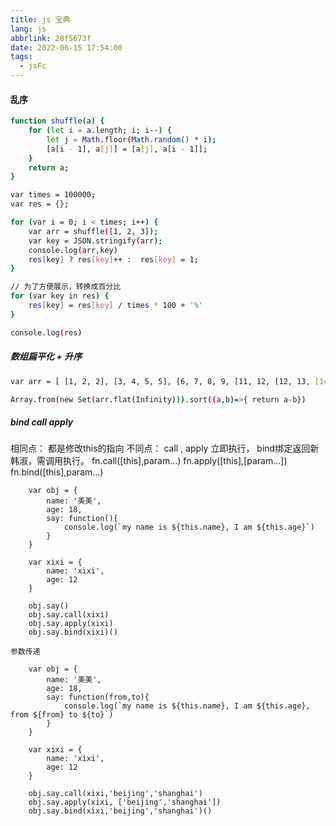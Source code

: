 ```yaml
---
title: js 宝典
lang: js
abbrlink: 28f5673f
date: 2022-06-15 17:54:00
tags:
  - jsFc
---
```



#### 乱序
```bash
function shuffle(a) {
    for (let i = a.length; i; i--) {
        let j = Math.floor(Math.random() * i);
        [a[i - 1], a[j]] = [a[j], a[i - 1]];
    }
    return a;
}

var times = 100000;
var res = {};

for (var i = 0; i < times; i++) {
    var arr = shuffle([1, 2, 3]);
    var key = JSON.stringify(arr);
    console.log(arr,key)
    res[key] ? res[key]++ :  res[key] = 1;
}

// 为了方便展示，转换成百分比
for (var key in res) {
    res[key] = res[key] / times * 100 + '%'
}

console.log(res)

```

##### 数组扁平化 + 升序
```bash
var arr = [ [1, 2, 2], [3, 4, 5, 5], [6, 7, 8, 9, [11, 12, [12, 13, [14] ] ] ], 10];

Array.from(new Set(arr.flat(Infinity))).sort((a,b)=>{ return a-b})
```


##### bind call apply
 相同点： 都是修改this的指向
 不同点： call , apply 立即执行， bind绑定返回新韩淑，需调用执行。
         fn.call([this],param...)
         fn.apply([this],[param...])
         fn.bind([this],param...)


```
    var obj = {
        name: '美美',
        age: 18,
        say: function(){
            console.log(`my name is ${this.name}, I am ${this.age}`)
        }
    }

    var xixi = {
        name: 'xixi', 
        age: 12
    }

    obj.say()
    obj.say.call(xixi) 
    obj.say.apply(xixi)
    obj.say.bind(xixi)()

```

    参数传递
```
    var obj = {
        name: '美美',
        age: 18,
        say: function(from,to){
            console.log(`my name is ${this.name}, I am ${this.age}, from ${from} to ${to}`)
        }
    }

    var xixi = {
        name: 'xixi', 
        age: 12
    }

    obj.say.call(xixi,'beijing','shanghai') 
    obj.say.apply(xixi, ['beijing','shanghai'])
    obj.say.bind(xixi,'beijing','shanghai')()

```




